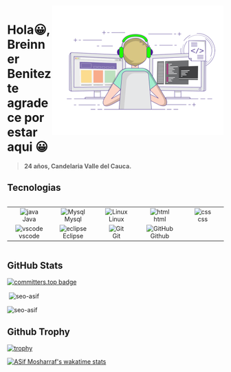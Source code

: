 



<img align="right" alt="Coding" width="400" src="https://raw.githubusercontent.com/devSouvik/devSouvik/master/gif3.gif">

# **Hola😀, Breinner Benitez te agradece por estar aqui** 😀
> **24 años, Candelaria Valle del Cauca.**



<h2 style="">Tecnologias</h2>
<div style="display: flex; align-items: flex-start; align: center">
<table align="center">
  <tr>
    <td align="center" width="96">
        <img src="https://techstack-generator.vercel.app/java-icon.svg" alt="java" width="65" height="65" /><br>Java
    </td>
     </td>
              <td align="center" width="96">
        <img src="https://techstack-generator.vercel.app/mysql-icon.svg" width="48" height="48" alt="Mysql" />
      <br>Mysql
    </td>
     <td align="center" width="96">
        <img src="https://skillicons.dev/icons?i=linux" width="48" height="48" alt="Linux" />
      <br>Linux
    </td>
        <td align="center" width="96">
        <img src="https://skillicons.dev/icons?i=html" width="48" height="48" alt="html" />
      <br>html
      </td>
    <td align="center" width="96">
        <img src="https://skillicons.dev/icons?i=css" width="48" height="48" alt="css" />
      <br>css
    </td>
    
  </tr>
  <tr>
    <td align="center" width="96">
        <img src="https://skillicons.dev/icons?i=vscode" alt="vscode" width="65" height="65" />
      <br>vscode
    </td>
    <td align="center" width="96"> 
        <img src="https://skillicons.dev/icons?i=eclipse" width="48" height="48" alt="eclipse" />
      <br>Eclipse
    </td>
    <td align="center"  width="96">
        <img src="https://user-images.githubusercontent.com/25181517/192108372-f71d70ac-7ae6-4c0d-8395-51d8870c2ef0.png" width="48" height="48" alt="Git" />
      <br>Git
    </td>
    <td align="center"  width="96">
        <img src="https://techstack-generator.vercel.app/github-icon.svg" width="48" height="48" alt="GitHub" />
      <br>Github
    </td>
 </tr>
</table>
<br>

</div>

## GitHub Stats
[![committers.top badge](https://user-badge.committers.top/bangladesh/seo-asif.svg)](https://user-badge.committers.top/bangladesh/seo-asif)

<p>&nbsp;<img align="center" src="https://github-readme-stats.vercel.app/api?username=seo-asif&show_icons=true&locale=en&theme=transparent" alt="seo-asif" /></p>

<p><img align="center" src="https://github-readme-streak-stats.herokuapp.com/?user=seo-asif" alt="seo-asif" /></p>

## Github Trophy

[![trophy](https://github-profile-trophy.vercel.app/?username=seo-asif)](https://github.com/ryo-ma/github-profile-trophy)

<p align="center"><a target="_blank" rel="noreferrer" href="https://github-readme-stats.vercel.app/api/wakatime?username=seo-asif%22%3E" <img src="https://github-readme- 
 stats.vercel.app/api/wakatime?username=seo-asif" alt="Total time coded since Jul 07 2023" /></a></p>

[![ASif Mosharraf's wakatime stats](https://github-readme-stats.vercel.app/api/wakatime?username=asif064)](https://github.com/seo-asif/github-readme-stats)





